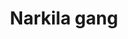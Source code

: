 ---
title: "Narkila gang"
title_bn: "নারকিলা গাং"
description: "It was originated from Sunamganj zilla, divided into many branch and fall at buri river."
---